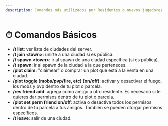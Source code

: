```yaml
---
description: Comandos más utilizados por Residentes o nuevos jugadores.
---
```


# ⏱ Comandos Básicos

* **/t list**: ver lista de ciudades del server.
* **/t join \<town>**: unirte a una ciudad si es pública.
* **/t spawn \<town>**: ir al spawn de una ciudad específica (si es pública).
* **/t spawn**: ir al spawn de la ciudad a la que perteneces.
* **/plot claim:** "claimear" o comprar un plot que está a la venta en una ciudad.&#x20;
* **/plot toggle (mobs/pvp/fire, etc) (on/off)**: activar y desactivar el fuego, los mobs y pvp dentro de tu plot o parcela.&#x20;
* **/res friend add**: agrega como amigo a otro residente. Es necesario si le quieres dar permisos dentro de tu plot o parcela.&#x20;
* **/plot set perm friend on/off**: activa o desactiva todos los permisos dentro de tu parcela a tus amigos. También se pueden otorgar permisos específicos.
* **/t leave**: salir de una ciudad.
